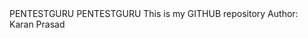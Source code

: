 <!DOCTYPE html>
<html lang="en">
<head>
    <meta charset="UTF-8">
    <meta name="viewport" content="width=device-width, initial-scale=1.0">
<tittle> PENTESTGURU</tittle>
    
</head>
<body>
    <h>PENTESTGURU</h>
<p1>This is my GITHUB repository </p1>
<p2>Author: Karan Prasad</p2>


</body>
</html>
